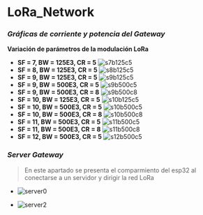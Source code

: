 # LoRa_Network

### **_Gráficas de corriente y potencia del Gateway_**
**Variación de parámetros de la modulación LoRa**
- **SF = 7, BW = 125E3, CR = 5**
![s7b125c5](https://user-images.githubusercontent.com/127070980/224197447-553fe6bd-6995-48c8-85f3-b04272ceeca9.jpg)
- **SF = 8, BW = 125E3, CR = 5**
![s8b125c5](https://user-images.githubusercontent.com/127070980/224197449-6de4e043-6b0f-4f9a-b7f4-dda460efceb6.jpg)
- **SF = 9, BW = 125E3, CR = 5**
![s9b125c5](https://user-images.githubusercontent.com/127070980/224197450-aac08e58-75e1-4072-a768-256f3f312b61.jpg)
- **SF = 9, BW = 500E3, CR = 5**
![s9b500c5](https://user-images.githubusercontent.com/127070980/224197454-17cc81df-c74b-4c73-8568-d6ed0cafbed4.jpg)
- **SF = 9, BW = 500E3, CR = 8**
![s9b500c8](https://user-images.githubusercontent.com/127070980/224197460-cad88f19-66ce-4029-99b3-3f7402c4443f.jpg)
- **SF = 10, BW = 125E3, CR = 5**
![s10b125c5](https://user-images.githubusercontent.com/127070980/224197462-04977bef-c6df-4826-9f52-8c6d065fbb94.jpg)
- **SF = 10, BW = 500E3, CR = 5**
![s10b500c5](https://user-images.githubusercontent.com/127070980/224197463-5192fcd4-7e61-4002-a49e-97b8af71d356.jpg)
- **SF = 10, BW = 500E3, CR = 8**
![s10b500c8](https://user-images.githubusercontent.com/127070980/224197466-9712b6af-9a45-4265-ad32-5a90f593a035.jpg)
- **SF = 11, BW = 500E3, CR = 5**
![s11b500c5](https://user-images.githubusercontent.com/127070980/224197468-b177e20f-aee0-44fa-8253-eef2a379887b.jpg)
- **SF = 11, BW = 500E3, CR = 8**
![s11b500c8](https://user-images.githubusercontent.com/127070980/224197469-28d6599a-5601-4560-af6c-655d64192635.jpg)
- **SF = 12, BW = 500E3, CR = 5**
![s12b500c5](https://user-images.githubusercontent.com/127070980/224197475-a4d3f008-c50f-4104-bd7c-eb94ab443e29.jpg)

### **_Server Gateway_**
> En este apartado se presenta el comparmiento del esp32 al conectarse a un servidor y dirigir la red LoRa

* ![server0](https://user-images.githubusercontent.com/127070980/224197476-897aff05-72fa-4ea7-a271-7e5050a75976.jpg)

+ ![server2](https://user-images.githubusercontent.com/127070980/224197478-542c76da-ef1d-47e9-a452-224f2360274c.jpg)
